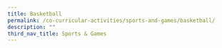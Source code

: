 ```yaml
---
title: Basketball
permalink: /co-curricular-activities/sports-and-games/basketball/
description: ""
third_nav_title: Sports & Games
---
```

